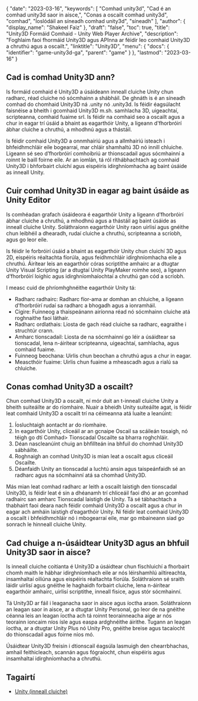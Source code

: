 {
  "date": "2023-03-16",
  "keywords": [
"Comhad unity3d",
"Cad é an comhad unity3d saor in aisce,",
"Conas a oscailt comhad unity3d",
"comhad",
"Íoslódáil an síneadh comhad unity3d",
"síneadh"
],
  "author": {
    "display_name": "Shakeel Faiz"
},
  "draft": "false",
  "toc": true,
  "title": "Unity3D Formáid Comhaid - Unity Web Player Archive",
  "description": "Foghlaim faoi fhormáid Unity3D agus APInna ar féidir leo comhaid Unity3D a chruthú agus a oscailt.",
  "linktitle": "Unity3D",
  "menu": {
    "docs": {
      "identifier": "game-unity3d-ga",
      "parent": "game"
}
},
  "lastmod": "2023-03-16"
}

## Cad is comhad Unity3D ann?

Is formáid comhaid é Unity3D a úsáideann inneall cluiche Unity chun radharc, réad cluiche nó sócmhainn a shábháil. De ghnáth is é an síneadh comhad do chomhaid Unity3D ná .unity nó .unity3d. Is féidir éagsúlacht faisnéise a bheith i gcomhaid Unity3D m.sh. samhlacha 3D, uigeachtaí, scripteanna, comhaid fuaime srl. Is féidir na comhaid seo a oscailt agus a chur in eagar trí úsáid a bhaint as eagarthóir Unity, a ligeann d'fhorbróirí ábhar cluiche a chruthú, a mhodhnú agus a thástáil.

Is féidir comhaid Unity3D a onnmhairiú agus a allmhairiú isteach i bhfeidhmchláir eile bogearraí, mar chláir shamhaltú 3D nó innill chluiche. Ligeann sé seo d’fhorbróirí comhoibriú ar thionscadail agus sócmhainní a roinnt le baill foirne eile. Ar an iomlán, tá ról ríthábhachtach ag comhaid Unity3D i bhforbairt cluichí agus eispéiris idirghníomhacha ag baint úsáide as inneall Unity.

## Cuir comhad Unity3D in eagar ag baint úsáide as Unity Editor

Is comhéadan grafach úsáideora é eagarthóir Unity a ligeann d’fhorbróirí ábhar cluiche a chruthú, a mhodhnú agus a thástáil ag baint úsáide as inneall cluiche Unity. Soláthraíonn eagarthóir Unity raon uirlisí agus gnéithe chun leibhéil a dhearadh, rudaí cluiche a chruthú, scripteanna a scríobh, agus go leor eile.

Is féidir le forbróirí úsáid a bhaint as eagarthóir Unity chun cluichí 3D agus 2D, eispéiris réaltachta fíorúla, agus feidhmchláir idirghníomhacha eile a chruthú. Áirítear leis an eagarthóir córas scriptithe amhairc ar a dtugtar Unity Visual Scripting (ar a dtugtaí Unity PlayMaker roimhe seo), a ligeann d’fhorbróirí loighic agus idirghníomhaíochtaí a chruthú gan cód a scríobh.

I measc cuid de phríomhghnéithe eagarthóir Unity tá:

- Radharc radhairc: Radharc fíor-ama ar domhan an chluiche, a ligeann d’fhorbróirí rudaí sa radharc a bhogadh agus a ionramháil.
- Cigire: Fuinneog a thaispeánann airíonna réad nó sócmhainn cluiche atá roghnaithe faoi láthair.
- Radharc ordlathais: Liosta de gach réad cluiche sa radharc, eagraithe i struchtúr crann.
- Amharc tionscadail: Liosta de na sócmhainní go léir a úsáidtear sa tionscadal, lena n-áirítear scripteanna, uigeachtaí, samhlacha, agus comhaid fuaime.
- Fuinneog beochana: Uirlis chun beochan a chruthú agus a chur in eagar.
- Meascthóir fuaime: Uirlis chun fuaime a mheascadh agus a rialú sa chluiche.

## Conas comhad Unity3D a oscailt?

Chun comhad Unity3D a oscailt, ní mór duit an t-inneall cluiche Unity a bheith suiteáilte ar do ríomhaire. Nuair a bheidh Unity suiteáilte agat, is féidir leat comhaid Unity3D a oscailt trí na céimeanna atá luaite a leanúint:

1. Íosluchtaigh aontacht ar do ríomhaire.
2. In eagarthóir Unity, cliceáil ar an gcnaipe Oscail sa scáileán tosaigh, nó téigh go dtí Comhad> Tionscadal Oscailte sa bharra roghchláir.
3. Déan nascleanúint chuig an bhfillteán ina bhfuil do chomhad Unity3D sábháilte.
4. Roghnaigh an comhad Unity3D is mian leat a oscailt agus cliceáil Oscailte.
5. Déanfaidh Unity an tionscadal a luchtú ansin agus taispeánfaidh sé an radharc agus na sócmhainní atá sa chomhad Unity3D.

Más mian leat comhad radharc ar leith a oscailt laistigh den tionscadal Unity3D, is féidir leat é sin a dhéanamh trí chliceáil faoi dhó ar an gcomhad radhairc san amharc Tionscadal laistigh de Unity. Tá sé tábhachtach a thabhairt faoi deara nach féidir comhaid Unity3D a oscailt agus a chur in eagar ach amháin laistigh d’eagarthóir Unity. Ní féidir leat comhaid Unity3D a oscailt i bhfeidhmchláir nó i mbogearraí eile, mar go mbaineann siad go sonrach le hinneall cluiche Unity.

## Cad chuige a n-úsáidtear Unity3D agus an bhfuil Unity3D saor in aisce?

Is inneall cluiche coitianta é Unity3D a úsáidtear chun físchluichí a fhorbairt chomh maith le hábhar idirghníomhach eile ar nós léirshamhlú ailtireachta, insamhaltaí oiliúna agus eispéiris réaltachta fíorúla. Soláthraíonn sé sraith láidir uirlisí agus gnéithe le haghaidh forbairt cluiche, lena n-áirítear eagarthóir amhairc, uirlisí scriptithe, inneall fisice, agus stór sócmhainní.

Tá Unity3D ar fáil i leaganacha saor in aisce agus íoctha araon. Soláthraíonn an leagan saor in aisce, ar a dtugtar Unity Personal, go leor de na gnéithe céanna leis an leagan íoctha ach tá roinnt teorainneacha aige ar nós teorainn ioncaim níos ísle agus easpa ardghnéithe áirithe. Tugann an leagan íoctha, ar a dtugtar Unity Plus nó Unity Pro, gnéithe breise agus tacaíocht do thionscadail agus foirne níos mó.

Úsáidtear Unity3D freisin i dtionscail éagsúla lasmuigh den chearrbhachas, amhail feithicleach, scannán agus fógraíocht, chun eispéiris agus insamhaltaí idirghníomhacha a chruthú.

## Tagairtí
* [Unity (inneall cluiche)](https://en.wikipedia.org/wiki/Unity_(game_engine))


